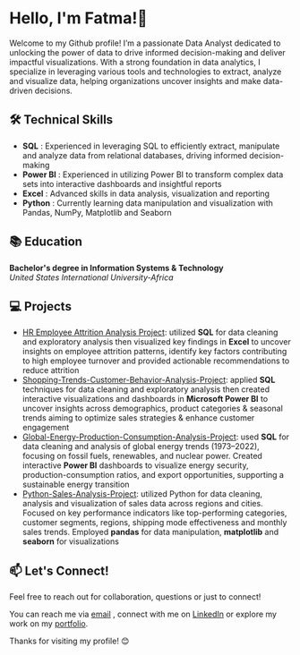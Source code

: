# Hello, I'm Fatma!👋
Welcome to my Github profile! I’m a passionate Data Analyst dedicated to unlocking the power of data to drive informed decision-making and deliver impactful visualizations. With a strong foundation in data analytics, I specialize in leveraging various tools and technologies to extract, analyze and visualize data, helping organizations uncover insights and make data-driven decisions.

## 🛠 Technical Skills
- **SQL** : Experienced in leveraging SQL to efficiently extract, manipulate and analyze data from relational databases, driving informed decision-making
- **Power BI** : Experienced in utilizing Power BI to transform complex data sets into interactive dashboards and insightful reports
- **Excel** : Advanced skills in data analysis, visualization and reporting
- **Python** : Currently learning data manipulation and visualization with Pandas, NumPy, Matplotlib and Seaborn

## 📚 Education
**Bachelor's degree in Information Systems & Technology**  
*United States International University-Africa*

## 💻 Projects
- [HR Employee Attrition Analysis Project](https://github.com/Fatma-Dahir/HR-Employee-Attrition-Analysis-Project): utilized **SQL** for data cleaning and exploratory analysis then visualized key findings in **Excel** to uncover insights on employee attrition patterns, identify key factors contributing to high employee turnover and provided actionable recommendations to reduce attrition
- [Shopping-Trends-Customer-Behavior-Analysis-Project](https://github.com/Fatma-Dahir/Shopping-Trends-Customer-Behavior-Analysis-Project): applied **SQL** techniques for data cleaning and exploratory analysis then created interactive visualizations and dashboards in **Microsoft Power BI** to uncover insights across demographics, product categories & seasonal trends aiming to optimize sales strategies & enhance customer engagement
- [Global-Energy-Production-Consumption-Analysis-Project](https://github.com/Fatma-Dahir/Global-Energy-Production-Consumption-Analysis-Project): used **SQL** for data cleaning and analysis of global energy trends (1973–2022), focusing on fossil fuels, renewables, and nuclear power. Created interactive **Power BI** dashboards to visualize energy security, production-consumption ratios, and export opportunities, supporting a sustainable energy transition
- [Python-Sales-Analysis-Project](https://github.com/Fatma-Dahir/Python-Sales-Analysis): utilized Python for data cleaning, analysis and visualization of sales data across regions and cities. Focused on key performance indicators like top-performing categories, customer segments, regions, shipping mode effectiveness and monthly sales trends. Employed **pandas** for data manipulation, **matplotlib** and **seaborn** for visualizations
## 📫 Let's Connect!
Feel free to reach out for collaboration, questions or just to connect!

You can reach me via [email](mailto:fatmadahir23@gmail.com) , connect with me on [LinkedIn](https://www.linkedin.com/in/fatma-dahir) or explore my work on my [portfolio](https://www.datascienceportfol.io/fatmadahir23).

Thanks for visiting my profile! 😊
